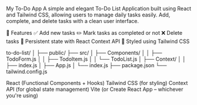 My To-Do App
A simple and elegant To-Do List Application built using React and Tailwind CSS, allowing users to manage daily tasks easily. Add, complete, and delete tasks with a clean user interface.

🚀 Features
✅ Add new tasks
✏️ Mark tasks as completed or not
❌ Delete tasks
💾 Persistent state with React Context API
🎨 Styled using Tailwind CSS

to-do-list/
│
├── public/
├── src/
│   ├── Components/
│   │   ├── TodoForm.js
│   │   ├── TodoItem.js
│   │   └── TodoList.js
│   ├── Context/
│   │   ├── index.js
│   ├── App.js
│   └── index.js
├── package.json
└── tailwind.config.js

React (Functional Components + Hooks)
Tailwind CSS (for styling)
Context API (for global state management)
Vite (or Create React App – whichever you're using)

